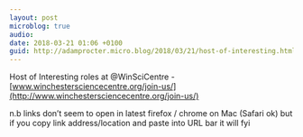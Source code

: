 ```yaml
---
layout: post
microblog: true
audio: 
date: 2018-03-21 01:06 +0100
guid: http://adamprocter.micro.blog/2018/03/21/host-of-interesting.html
---
```

Host of Interesting roles at @WinSciCentre - [www.winchestersciencecentre.org/join-us/](http://www.winchestersciencecentre.org/join-us/) 

n.b links don’t seem to open in latest firefox / chrome on Mac (Safari ok) but if you copy link address/location and paste into URL bar it will fyi 
